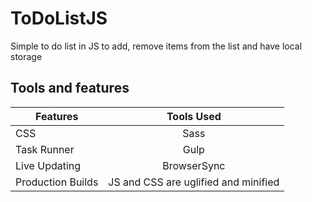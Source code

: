 # ToDoListJS
Simple to do list in JS to add, remove items from the list and have local storage

## Tools and features


| Features        | Tools Used  |
| ------------- |:-------------:|
| CSS      | Sass |
| Task Runner      | Gulp |
| Live Updating      | BrowserSync      |
| Production Builds | JS and CSS are uglified and minified      |

